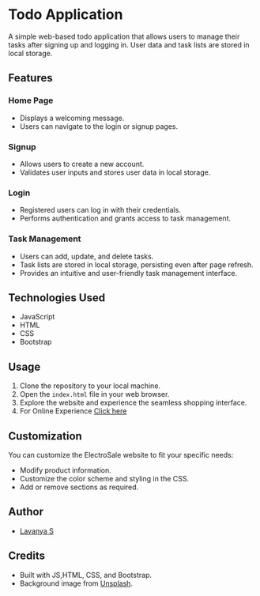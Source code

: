 # Todo Application

A simple web-based todo application that allows users to manage their tasks after signing up and logging in. User data and task lists are stored in local storage.

## Features

### Home Page
- Displays a welcoming message.
- Users can navigate to the login or signup pages.

### Signup
- Allows users to create a new account.
- Validates user inputs and stores user data in local storage.

### Login
- Registered users can log in with their credentials.
- Performs authentication and grants access to task management.

### Task Management
- Users can add, update, and delete tasks.
- Task lists are stored in local storage, persisting even after page refresh.
- Provides an intuitive and user-friendly task management interface.


## Technologies Used

- JavaScript
- HTML
- CSS
- Bootstrap
## Usage

1. Clone the repository to your local machine.
2. Open the `index.html` file in your web browser.
3. Explore the website and experience the seamless shopping interface.
4. For Online Experience <a href="https://todo-lst-js.netlify.app/">Click here </a>

## Customization

You can customize the ElectroSale website to fit your specific needs:

- Modify product information.
- Customize the color scheme and styling in the CSS.
- Add or remove sections as required.

## Author

- [Lavanya S](https://github.com/Lavanya-Sathya)
  
## Credits

- Built with JS,HTML, CSS, and Bootstrap.
- Background image from [Unsplash](https://unsplash.com/).

